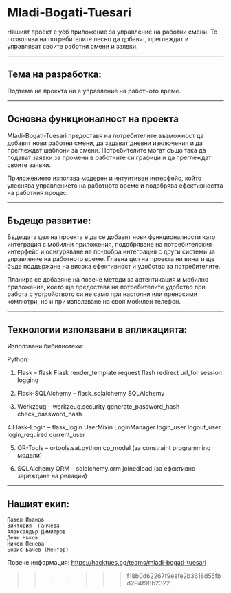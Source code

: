 # Mladi-Bogati-Tuesari

Нашият проект е уеб приложение за управление на работни смени. То позволява на потребителите лесно да добавят, преглеждат и управляват своите работни смени и заявки.

-------------------------------------------------------------------------------------------------------------------------------------------------------------------------

## Тема на разработка:

Подтема на проекта ни е управление на работното време.

-------------------------------------------------------------------------------------------------------------------------------------------------------------------------

## Основна функционалност на проекта

Mladi-Bogati-Tuesari предоставя на потребителите възможност да добавят нови работни смени, да задават дневни изключения и да преглеждат шаблони за смени. Потребителите могат също така да подават заявки за промени в работните си графици и да преглеждат своите заявки.

Приложението използва модерен и интуитивен интерфейс, който улеснява управлението на работното време и подобрява ефективността на работния процес.

-------------------------------------------------------------------------------------------------------------------------------------------------------------------------

## Бъдещо развитие:

Бъдещата цел на проекта е да се добавят нови функционалности като интеграция с мобилни приложения, подобряване на потребителския интерфейс и осигуряване на по-добра интеграция с други системи за управление на работното време. Главна цел на проекта ни винаги ще бъде поддържане на висока ефективност и удобство за потребителите.

Планира се добавяне на повече методи за автентикация и мобилно приложение, което ще предоставя на потребителите удобство при работа с устройството си не само при настолни или преносими компютри, но и при използване на своя мобилен телефон.

-------------------------------------------------------------------------------------------------------------------------------------------------------------------------

## Технологии използвани в апликацията:


Използвани бибилиотеки: 

Python:
1. Flask – flask
   Flask
    render_template
    request
    flash
    redirect
    url_for
    session
    logging

2. Flask-SQLAlchemy – flask_sqlalchemy
    SQLAlchemy

3. Werkzeug – werkzeug.security
    generate_password_hash
    check_password_hash

4.Flask-Login – flask_login
    UserMixin
    LoginManager
    login_user
    logout_user
    login_required
    current_user

5. OR-Tools – ortools.sat.python
    cp_model (за constraint programming модели)

6. SQLAlchemy ORM – sqlalchemy.orm
    joinedload (за ефективно зареждане на релации)

--------------------------------------------------------------------------------------------------------------------------------------------------------------------------

## Нашият екип: 

    Павел Иванов 
    Виктория  Ганчева 
    Александър Димитров
    Деян Нъков 
    Никол Пенева
    Борис Бачев (Ментор)

  Повече информация: https://hacktues.bg/teams/mladi-bogati-tuesari

>>>>>>> f18b0d62267f9eefe2b3618d55fbd294f98b2322
